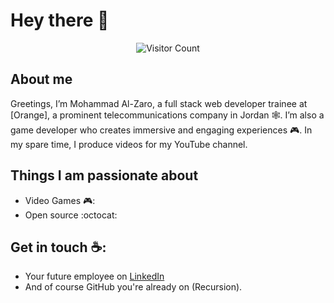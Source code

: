 # Hey there :wave:


<p align="center"> 
  <img src="https://github-hit-counter.onrender.com/count.svg?t=random123" alt="Visitor Count">
</p>

## About me

Greetings, I’m Mohammad Al-Zaro, a full stack web developer trainee at [Orange], a prominent telecommunications company in Jordan 🕸️. I’m also a game developer who creates immersive and engaging experiences 🎮. In my spare time, I produce videos for my YouTube channel.


## Things I am passionate about

- Video Games 🎮:
- Open source :octocat:

## Get in touch ☕:
- Your future employee on [LinkedIn](https://www.linkedin.com/in/mohammad-alzaro/)
- And of course GitHub you're already on (Recursion).



